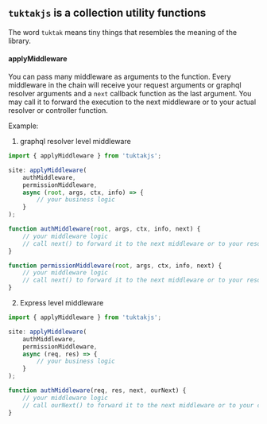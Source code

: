 ## `tuktakjs` is a collection utility functions

The word `tuktak` means tiny things that resembles the meaning of the library.

#### applyMiddleware

You can pass many middleware as arguments to the function. Every middleware in the chain will receive your request arguments or graphql resolver arguments and a `next` callback function as the last argument. You may call it to forward the execution to the next middleware or to your actual resolver or controller function.

Example:

1. graphql resolver level middleware

```js
import { applyMiddleware } from 'tuktakjs';

site: applyMiddleware(
    authMiddleware,
    permissionMiddleware,
    async (root, args, ctx, info) => {
        // your business logic
    }
);

function authMiddleware(root, args, ctx, info, next) {
    // your middleware logic
    // call next() to forward it to the next middleware or to your resolver
}

function permissionMiddleware(root, args, ctx, info, next) {
    // your middleware logic
    // call next() to forward it to the next middleware or to your resolver
}
```

2. Express level middleware

```js
import { applyMiddleware } from 'tuktakjs';

site: applyMiddleware(
    authMiddleware,
    permissionMiddleware,
    async (req, res) => {
        // your business logic
    }
);

function authMiddleware(req, res, next, ourNext) {
    // your middleware logic
    // call ourNext() to forward it to the next middleware or to your controller
}
```
